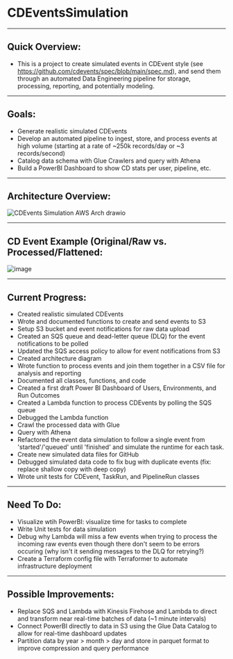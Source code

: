 # CDEventsSimulation
***

## Quick Overview:
- This is a project to create simulated events in CDEvent style (see https://github.com/cdevents/spec/blob/main/spec.md), and send them through an automated Data Engineering pipeline for storage, processing, reporting, and potentially modeling.
***

## Goals:
- Generate realistic simulated CDEvents
- Develop an automated pipeline to ingest, store, and process events at high volume (starting at a rate of ~250k records/day or ~3 records/second)
- Catalog data schema with Glue Crawlers and query with Athena
- Build a PowerBI Dashboard to show CD stats per user, pipeline, etc.
***

## Architecture Overview:
![CDEvents Simulation AWS Arch drawio](https://user-images.githubusercontent.com/36463300/227257049-b562eb4e-985b-4a20-a746-e8652809ac6b.png)

***
## CD Event Example (Original/Raw vs. Processed/Flattened:

![image](https://user-images.githubusercontent.com/36463300/227565258-720cc6e0-72e1-4dd8-a691-4cbb4b71b965.png)

***
## Current Progress:
- Created realistic simulated CDEvents
- Wrote and documented functions to create and send events to S3
- Setup S3 bucket and event notifications for raw data upload
- Created an SQS queue and dead-letter queue (DLQ) for the event notifications to be polled
- Updated the SQS access policy to allow for event notifications from S3
- Created architecture diagram
- Wrote function to process events and join them together in a CSV file for analysis and reporting
- Documented all classes, functions, and code
- Created a first draft Power BI Dashboard of Users, Environments, and Run Outcomes
- Created a Lambda function to process CDEvents by polling the SQS queue
- Debugged the Lambda function
- Crawl the processed data with Glue
- Query with Athena
- Refactored the event data simulation to follow a single event from 'started'/'queued' until 'finished' and simulate the runtime for each task.
- Create new simulated data files for GitHub
- Debugged simulated data code to fix bug with duplicate events (fix: replace shallow copy with deep copy)
- Wrote unit tests for CDEvent, TaskRun, and PipelineRun classes

***
## Need To Do:
- Visualize wtih PowerBI: visualize time for tasks to complete
- Write Unit tests for data simulation
- Debug why Lambda will miss a few events when trying to process the incoming raw events even though there don't seem to be errors occuring (why isn't it sending messages to the DLQ for retrying?)
- Create a Terraform config file with Terraformer to automate infrastructure deployment

***
## Possible Improvements:
- Replace SQS and Lambda with Kinesis Firehose and Lambda to direct and transform near real-time batches of data (~1 minute intervals)
- Connect PowerBI directly to data in S3 using the Glue Data Catalog to allow for real-time dashboard updates
- Partition data by year > month > day and store in parquet format to improve compression and query performance
